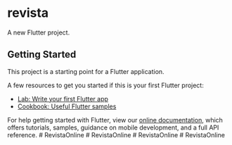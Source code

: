 # revista

A new Flutter project.

## Getting Started

This project is a starting point for a Flutter application.

A few resources to get you started if this is your first Flutter project:

- [Lab: Write your first Flutter app](https://flutter.dev/docs/get-started/codelab)
- [Cookbook: Useful Flutter samples](https://flutter.dev/docs/cookbook)

For help getting started with Flutter, view our
[online documentation](https://flutter.dev/docs), which offers tutorials,
samples, guidance on mobile development, and a full API reference.
#   R e v i s t a O n l i n e  
 #   R e v i s t a O n l i n e  
 #   R e v i s t a O n l i n e  
 #   R e v i s t a O n l i n e  
 